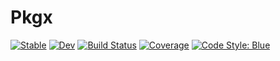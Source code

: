 # Pkgx

[![Stable](https://img.shields.io/badge/docs-stable-blue.svg)](https://MillironX.github.io/Pkgx.jl/stable)
[![Dev](https://img.shields.io/badge/docs-dev-blue.svg)](https://MillironX.github.io/Pkgx.jl/dev)
[![Build Status](https://github.com/MillironX/Pkgx.jl/actions/workflows/CI.yml/badge.svg?branch=master)](https://github.com/MillironX/Pkgx.jl/actions/workflows/CI.yml?query=branch%3Amaster)
[![Coverage](https://codecov.io/gh/MillironX/Pkgx.jl/branch/master/graph/badge.svg)](https://codecov.io/gh/MillironX/Pkgx.jl)
[![Code Style: Blue](https://img.shields.io/badge/code%20style-blue-4495d1.svg)](https://github.com/invenia/BlueStyle)
